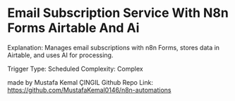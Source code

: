 # Email Subscription Service With N8n Forms  Airtable And Ai

Explanation:
Manages email subscriptions with n8n Forms, stores data in Airtable, and uses AI for processing.

Trigger Type: Scheduled
Complexity: Complex

made by Mustafa Kemal ÇINGIL
Github Repo Link: https://github.com/MustafaKemal0146/n8n-automations
